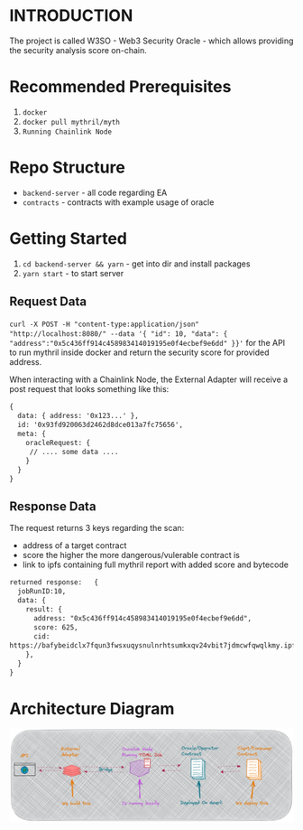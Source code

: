 # INTRODUCTION

The project is called W3SO - Web3 Security Oracle - which allows providing the security analysis score on-chain.

# Recommended Prerequisites

1. `docker`
2. `docker pull mythril/myth`
3. `Running Chainlink Node`

# Repo Structure

- `backend-server` - all code regarding EA
- `contracts` - contracts with example usage of oracle

# Getting Started

1. `cd backend-server && yarn` - get into dir and install packages
2. `yarn start` - to start server

## Request Data

`curl -X POST -H "content-type:application/json" "http://localhost:8080/" --data '{ "id": 10, "data": { "address":"0x5c436ff914c458983414019195e0f4ecbef9e6dd" }}'` for the API to run mythril inside docker and return the security score for provided address.

When interacting with a Chainlink Node, the External Adapter will receive a post request that looks something like this:

```
{
  data: { address: '0x123...' },
  id: '0x93fd920063d2462d8dce013a7fc75656',
  meta: {
    oracleRequest: {
     // .... some data ....
    }
  }
}

```

## Response Data

The request returns 3 keys regarding the scan:

- address of a target contract
- score the higher the more dangerous/vulerable contract is
- link to ipfs containing full mythril report with added score and bytecode

```
returned response:   {
  jobRunID:10,
  data: {
    result: {
      address: "0x5c436ff914c458983414019195e0f4ecbef9e6dd",
      score: 625,
      cid: https://bafybeidclx7fqun3fwsxuqysnulnrhtsumkxqv24vbit7jdmcwfqwqlkmy.ipfs.w3s.link/
    },
  }
}
```

# Architecture Diagram

![alt Architecture Drawing Showing The Interaction within the System](./architecture.png "Architecture Diagram")
